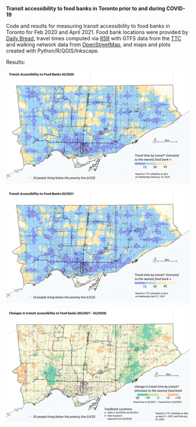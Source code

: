 **Transit accessibility to food banks in Toronto prior to and during COVID-19**

Code and results for measuring transit accessibility to food banks in Toronto for Feb 2020 and April 2021. Food bank locations were provided by [Daily Bread](https://www.dailybread.ca/), travel times computed via [R5R](https://github.com/ipeaGIT/r5r) with GTFS data from the [TTC](https://transitfeeds.com/p/ttc/33) and walking network data from [OpenStreetMap](https://www.openstreetmap.org/), and maps and plots created with Python/R/QGIS/Inkscape.

Results:

![m1](map_v2/E_mintraveltime_feb2020.png)

![m2](map_v2/E_mintraveltime_apr2021.png)

![m3](map_v2/E_mintraveltime_delta.png)

